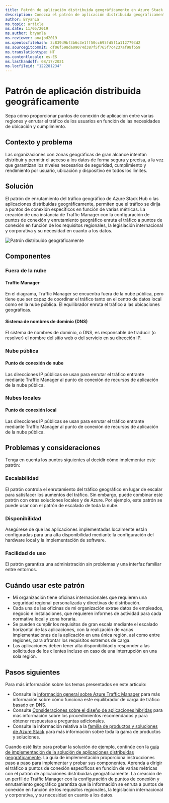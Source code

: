 ```yaml
---
title: Patrón de aplicación distribuida geográficamente en Azure Stack Hub
description: Conozca el patrón de aplicación distribuida geográficamente para la inteligencia perimetral mediante Azure y Azure Stack Hub.
author: BryanLa
ms.topic: article
ms.date: 11/05/2019
ms.author: bryanla
ms.reviewer: anajod2019
ms.openlocfilehash: 3c839d9bf3b6c3e1ff50cc695fd5f1a1127793d2
ms.sourcegitcommit: df06f598da09074d387f5f765f7c4237af98fb59
ms.translationtype: HT
ms.contentlocale: es-ES
ms.lasthandoff: 08/17/2021
ms.locfileid: "122281234"
---
```

# <a name="geo-distributed-app-pattern"></a>Patrón de aplicación distribuida geográficamente

Sepa cómo proporcionar puntos de conexión de aplicación entre varias regiones y enrutar el tráfico de los usuarios en función de las necesidades de ubicación y cumplimiento.

## <a name="context-and-problem"></a>Contexto y problema

Las organizaciones con zonas geográficas de gran alcance intentan distribuir y permitir el acceso a los datos de forma segura y precisa, a la vez que garantizan los niveles necesarios de seguridad, cumplimiento y rendimiento por usuario, ubicación y dispositivo en todos los límites.

## <a name="solution"></a>Solución

El patrón de enrutamiento del tráfico geográfico de Azure Stack Hub o las aplicaciones distribuidas geográficamente, permiten que el tráfico se dirija a puntos de conexión específicos en función de varias métricas. La creación de una instancia de Traffic Manager con la configuración de puntos de conexión y enrutamiento geográfico enruta el tráfico a puntos de conexión en función de los requisitos regionales, la legislación internacional y corporativa y su necesidad en cuanto a los datos.

![Patrón distribuido geográficamente](media/pattern-geo-distributed/geo-distribution.png)

## <a name="components"></a>Componentes

### <a name="outside-the-cloud"></a>Fuera de la nube

#### <a name="traffic-manager"></a>Traffic Manager

En el diagrama, Traffic Manager se encuentra fuera de la nube pública, pero tiene que ser capaz de coordinar el tráfico tanto en el centro de datos local como en la nube pública. El equilibrador enruta el tráfico a las ubicaciones geográficas.

#### <a name="domain-name-system-dns"></a>Sistema de nombres de dominio (DNS)

El sistema de nombres de dominio, o DNS, es responsable de traducir (o resolver) el nombre del sitio web o del servicio en su dirección IP.

### <a name="public-cloud"></a>Nube pública

#### <a name="cloud-endpoint"></a>Punto de conexión de nube

Las direcciones IP públicas se usan para enrutar el tráfico entrante mediante Traffic Manager al punto de conexión de recursos de aplicación de la nube pública.  

### <a name="local-clouds"></a>Nubes locales

#### <a name="local-endpoint"></a>Punto de conexión local

Las direcciones IP públicas se usan para enrutar el tráfico entrante mediante Traffic Manager al punto de conexión de recursos de aplicación de la nube pública.

## <a name="issues-and-considerations"></a>Problemas y consideraciones

Tenga en cuenta los puntos siguientes al decidir cómo implementar este patrón:

### <a name="scalability"></a>Escalabilidad

El patrón controla el enrutamiento del tráfico geográfico en lugar de escalar para satisfacer los aumentos del tráfico. Sin embargo, puede combinar este patrón con otras soluciones locales y de Azure. Por ejemplo, este patrón se puede usar con el patrón de escalado de toda la nube.

### <a name="availability"></a>Disponibilidad

Asegúrese de que las aplicaciones implementadas localmente están configuradas para una alta disponibilidad mediante la configuración del hardware local y la implementación de software.

### <a name="manageability"></a>Facilidad de uso

El patrón garantiza una administración sin problemas y una interfaz familiar entre entornos.

## <a name="when-to-use-this-pattern"></a>Cuándo usar este patrón

- Mi organización tiene oficinas internacionales que requieren una seguridad regional personalizada y directivas de distribución.
- Cada una de las oficinas de mi organización extrae datos de empleados, negocio e instalaciones, que requieren informes de actividad para cada normativa local y zona horaria.
- Se pueden cumplir los requisitos de gran escala mediante el escalado horizontal de las aplicaciones, con la realización de varias implementaciones de la aplicación en una única región, así como entre regiones, para afrontar los requisitos extremos de carga.
- Las aplicaciones deben tener alta disponibilidad y responder a las solicitudes de los clientes incluso en caso de una interrupción en una sola región.

## <a name="next-steps"></a>Pasos siguientes

Para más información sobre los temas presentados en este artículo:

- Consulte la [información general sobre Azure Traffic Manager](/azure/traffic-manager/traffic-manager-overview) para más información sobre cómo funciona este equilibrador de carga de tráfico basado en DNS.
- Consulte [Consideraciones sobre el diseño de aplicaciones híbridas](overview-app-design-considerations.md) para más información sobre los procedimientos recomendados y para obtener respuestas a preguntas adicionales.
- Consulte la información relativa a la [familia de productos y soluciones de Azure Stack](/azure-stack) para más información sobre toda la gama de productos y soluciones.

Cuando esté listo para probar la solución de ejemplo, continúe con la [guía de implementación de la solución de aplicaciones distribuidas geográficamente](/azure/architecture/hybrid/deployments/solution-deployment-guide-geo-distributed). La guía de implementación proporciona instrucciones paso a paso para implementar y probar sus componentes. Aprenda a dirigir el tráfico a puntos de conexión específicos en función de varias métricas con el patrón de aplicaciones distribuidas geográficamente. La creación de un perfil de Traffic Manager con la configuración de puntos de conexión y enrutamiento geográfico garantiza que la información se enruta a puntos de conexión en función de los requisitos regionales, la legislación internacional y corporativa, y su necesidad en cuanto a los datos.